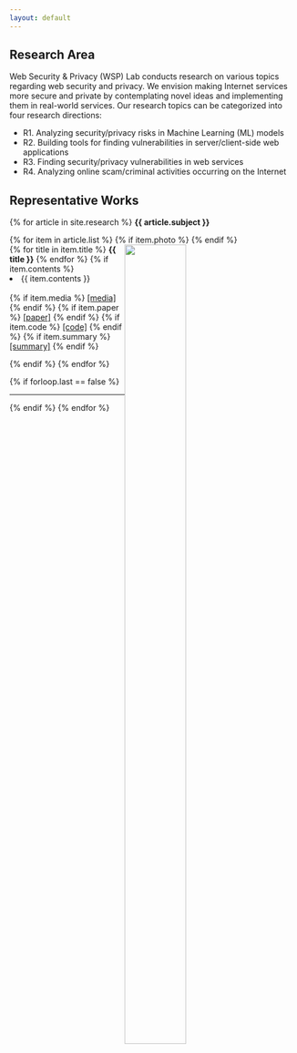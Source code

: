 ```yaml
---
layout: default
---
```

<style>
  div.row {
    width: 100%
    display: flex;
  }
  
  div.left {
    width: 40%;
    float: left;
  }  
  
  div.left {
    width: 60%;
    float: right;
  }
</style>


## Research Area
Web Security & Privacy (WSP) Lab  conducts research on various topics regarding web 
security and privacy. We envision making Internet services more secure and private
by contemplating novel ideas and implementing them in real-world services.
Our research topics can be categorized into four research directions:

- R1. Analyzing security/privacy risks in Machine Learning (ML) models
- R2. Building tools for finding vulnerabilities in server/client-side web applications
- R3. Finding security/privacy vulnerabilities in web services
- R4. Analyzing online scam/criminal activities  occurring on the Internet

## Representative Works
{% for article in site.research %}
  <strong> {{ article.subject }} </strong>
  
  <div class="row">
  {% for item in article.list %}
    {% if item.photo %} 
      <div class="left">
        <img src = "{{item.photo}}" width="60%">
      </div>
    {% endif %}
    
  <div class="right">
    {% for title in item.title %}
      <strong>{{ title }}</strong>
    {% endfor %}
    {% if item.contents %}
      <li>{{ item.contents }}</li>
      <br>
    {% if item.media %}
      <a href="{{ item.media }}">[media]</a>
     {% endif %}
        {% if item.paper %}
          <a href="{{ item.paper }}">[paper]</a>
        {% endif %}
        {% if item.code %}
          <a href="{{ item.code }}">[code]</a>
        {% endif %}
        {% if item.summary %}
          <a href="{{ item.summary }}">[summary]</a>
        {% endif %}
   </div>
    

  
  {% endif %}
  {% endfor %}

  
{% if forloop.last == false %} <hr> {% endif %}
{% endfor %}      

<!--
<div class="posts">
  {% for post in site.posts %}
    <article class="post">
-->
<!--
      <h3><a href="{{ site.baseurl }}{{ post.url }}">{{ post.title }}</a></h3>
      <div class="entry">
        {{ post.excerpt }}
      </div>
-->
<!--
      <a href="{{ site.baseurl }}{{ post.url }}" class="read-more">Read More</a>
      -->
<!--
    </article>
  {% endfor %}
</div>
-->
